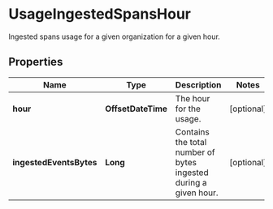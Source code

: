 

# UsageIngestedSpansHour

Ingested spans usage for a given organization for a given hour.
## Properties

Name | Type | Description | Notes
------------ | ------------- | ------------- | -------------
**hour** | **OffsetDateTime** | The hour for the usage. |  [optional]
**ingestedEventsBytes** | **Long** | Contains the total number of bytes ingested during a given hour. |  [optional]




